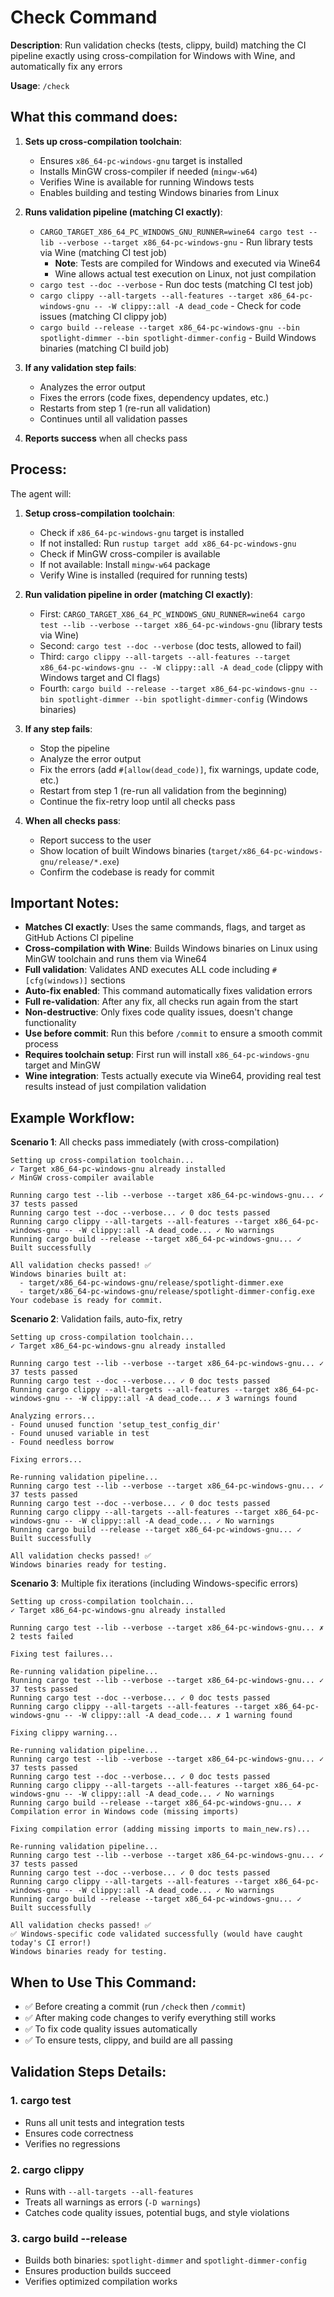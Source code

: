 # Check Command

**Description**: Run validation checks (tests, clippy, build) matching the CI pipeline exactly using cross-compilation for Windows with Wine, and automatically fix any errors

**Usage**: `/check`

## What this command does:

1. **Sets up cross-compilation toolchain**:
   - Ensures `x86_64-pc-windows-gnu` target is installed
   - Installs MinGW cross-compiler if needed (`mingw-w64`)
   - Verifies Wine is available for running Windows tests
   - Enables building and testing Windows binaries from Linux

2. **Runs validation pipeline (matching CI exactly)**:
   - `CARGO_TARGET_X86_64_PC_WINDOWS_GNU_RUNNER=wine64 cargo test --lib --verbose --target x86_64-pc-windows-gnu` - Run library tests via Wine (matching CI test job)
     - **Note**: Tests are compiled for Windows and executed via Wine64
     - Wine allows actual test execution on Linux, not just compilation
   - `cargo test --doc --verbose` - Run doc tests (matching CI test job)
   - `cargo clippy --all-targets --all-features --target x86_64-pc-windows-gnu -- -W clippy::all -A dead_code` - Check for code issues (matching CI clippy job)
   - `cargo build --release --target x86_64-pc-windows-gnu --bin spotlight-dimmer --bin spotlight-dimmer-config` - Build Windows binaries (matching CI build job)

3. **If any validation step fails**:
   - Analyzes the error output
   - Fixes the errors (code fixes, dependency updates, etc.)
   - Restarts from step 1 (re-run all validation)
   - Continues until all validation passes

4. **Reports success** when all checks pass

## Process:

The agent will:
1. **Setup cross-compilation toolchain**:
   - Check if `x86_64-pc-windows-gnu` target is installed
   - If not installed: Run `rustup target add x86_64-pc-windows-gnu`
   - Check if MinGW cross-compiler is available
   - If not available: Install `mingw-w64` package
   - Verify Wine is installed (required for running tests)

2. **Run validation pipeline in order (matching CI exactly)**:
   - First: `CARGO_TARGET_X86_64_PC_WINDOWS_GNU_RUNNER=wine64 cargo test --lib --verbose --target x86_64-pc-windows-gnu` (library tests via Wine)
   - Second: `cargo test --doc --verbose` (doc tests, allowed to fail)
   - Third: `cargo clippy --all-targets --all-features --target x86_64-pc-windows-gnu -- -W clippy::all -A dead_code` (clippy with Windows target and CI flags)
   - Fourth: `cargo build --release --target x86_64-pc-windows-gnu --bin spotlight-dimmer --bin spotlight-dimmer-config` (Windows binaries)

3. **If any step fails**:
   - Stop the pipeline
   - Analyze the error output
   - Fix the errors (add `#[allow(dead_code)]`, fix warnings, update code, etc.)
   - Restart from step 1 (re-run all validation from the beginning)
   - Continue the fix-retry loop until all checks pass

4. **When all checks pass**:
   - Report success to the user
   - Show location of built Windows binaries (`target/x86_64-pc-windows-gnu/release/*.exe`)
   - Confirm the codebase is ready for commit

## Important Notes:

- **Matches CI exactly**: Uses the same commands, flags, and target as GitHub Actions CI pipeline
- **Cross-compilation with Wine**: Builds Windows binaries on Linux using MinGW toolchain and runs them via Wine64
- **Full validation**: Validates AND executes ALL code including `#[cfg(windows)]` sections
- **Auto-fix enabled**: This command automatically fixes validation errors
- **Full re-validation**: After any fix, all checks run again from the start
- **Non-destructive**: Only fixes code quality issues, doesn't change functionality
- **Use before commit**: Run this before `/commit` to ensure a smooth commit process
- **Requires toolchain setup**: First run will install `x86_64-pc-windows-gnu` target and MinGW
- **Wine integration**: Tests actually execute via Wine64, providing real test results instead of just compilation validation

## Example Workflow:

**Scenario 1**: All checks pass immediately (with cross-compilation)
```
Setting up cross-compilation toolchain...
✓ Target x86_64-pc-windows-gnu already installed
✓ MinGW cross-compiler available

Running cargo test --lib --verbose --target x86_64-pc-windows-gnu... ✓ 37 tests passed
Running cargo test --doc --verbose... ✓ 0 doc tests passed
Running cargo clippy --all-targets --all-features --target x86_64-pc-windows-gnu -- -W clippy::all -A dead_code... ✓ No warnings
Running cargo build --release --target x86_64-pc-windows-gnu... ✓ Built successfully

All validation checks passed! ✅
Windows binaries built at:
  - target/x86_64-pc-windows-gnu/release/spotlight-dimmer.exe
  - target/x86_64-pc-windows-gnu/release/spotlight-dimmer-config.exe
Your codebase is ready for commit.
```

**Scenario 2**: Validation fails, auto-fix, retry
```
Setting up cross-compilation toolchain...
✓ Target x86_64-pc-windows-gnu already installed

Running cargo test --lib --verbose --target x86_64-pc-windows-gnu... ✓ 37 tests passed
Running cargo test --doc --verbose... ✓ 0 doc tests passed
Running cargo clippy --all-targets --all-features --target x86_64-pc-windows-gnu -- -W clippy::all -A dead_code... ✗ 3 warnings found

Analyzing errors...
- Found unused function 'setup_test_config_dir'
- Found unused variable in test
- Found needless borrow

Fixing errors...

Re-running validation pipeline...
Running cargo test --lib --verbose --target x86_64-pc-windows-gnu... ✓ 37 tests passed
Running cargo test --doc --verbose... ✓ 0 doc tests passed
Running cargo clippy --all-targets --all-features --target x86_64-pc-windows-gnu -- -W clippy::all -A dead_code... ✓ No warnings
Running cargo build --release --target x86_64-pc-windows-gnu... ✓ Built successfully

All validation checks passed! ✅
Windows binaries ready for testing.
```

**Scenario 3**: Multiple fix iterations (including Windows-specific errors)
```
Setting up cross-compilation toolchain...
✓ Target x86_64-pc-windows-gnu already installed

Running cargo test --lib --verbose --target x86_64-pc-windows-gnu... ✗ 2 tests failed

Fixing test failures...

Re-running validation pipeline...
Running cargo test --lib --verbose --target x86_64-pc-windows-gnu... ✓ 37 tests passed
Running cargo test --doc --verbose... ✓ 0 doc tests passed
Running cargo clippy --all-targets --all-features --target x86_64-pc-windows-gnu -- -W clippy::all -A dead_code... ✗ 1 warning found

Fixing clippy warning...

Re-running validation pipeline...
Running cargo test --lib --verbose --target x86_64-pc-windows-gnu... ✓ 37 tests passed
Running cargo test --doc --verbose... ✓ 0 doc tests passed
Running cargo clippy --all-targets --all-features --target x86_64-pc-windows-gnu -- -W clippy::all -A dead_code... ✓ No warnings
Running cargo build --release --target x86_64-pc-windows-gnu... ✗ Compilation error in Windows code (missing imports)

Fixing compilation error (adding missing imports to main_new.rs)...

Re-running validation pipeline...
Running cargo test --lib --verbose --target x86_64-pc-windows-gnu... ✓ 37 tests passed
Running cargo test --doc --verbose... ✓ 0 doc tests passed
Running cargo clippy --all-targets --all-features --target x86_64-pc-windows-gnu -- -W clippy::all -A dead_code... ✓ No warnings
Running cargo build --release --target x86_64-pc-windows-gnu... ✓ Built successfully

All validation checks passed! ✅
✅ Windows-specific code validated successfully (would have caught today's CI error!)
Windows binaries ready for testing.
```

## When to Use This Command:

- ✅ Before creating a commit (run `/check` then `/commit`)
- ✅ After making code changes to verify everything still works
- ✅ To fix code quality issues automatically
- ✅ To ensure tests, clippy, and build are all passing

## Validation Steps Details:

### 1. cargo test
- Runs all unit tests and integration tests
- Ensures code correctness
- Verifies no regressions

### 2. cargo clippy
- Runs with `--all-targets --all-features`
- Treats all warnings as errors (`-D warnings`)
- Catches code quality issues, potential bugs, and style violations

### 3. cargo build --release
- Builds both binaries: `spotlight-dimmer` and `spotlight-dimmer-config`
- Ensures production builds succeed
- Verifies optimized compilation works
